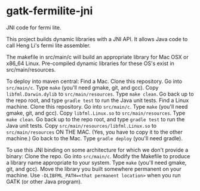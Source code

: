 # gatk-fermilite-jni
JNI code for fermi lite.

This project builds dynamic libraries with a JNI API.
It allows Java code to call Heng Li's fermi lite assembler.

The makefile in src/main/c will build an appropriate library for Mac OSX or x86_64 Linux.
Pre-compiled dynamic libraries for these OS's exist in src/main/resources.

To deploy into maven central:
Find a Mac.
  Clone this repository.
  Go into ```src/main/c```.
  Type ```make``` (you'll need gmake, git, and gcc).
  Copy ```libfml.Darwin.dylib``` to ```src/main/resources```.
  Type ```make clean```.
  Go back up to the repo root, and type ```gradle test``` to run the Java unit tests.
Find a Linux machine.
  Clone this repository.
  Go into ```src/main/c```.
  Type ```make``` (you'll need gmake, git, and gcc).
  Copy ```libfml.Linux.so``` to ```src/main/resources```.
  Type ```make clean```.
  Go back up to the repo root, and type ```gradle test``` to run the Java unit tests.
  Copy ```src/main/resources/libfml.Linux.so``` to ```src/main/resources``` ON THE MAC.
    (Yes, you have to copy it to the other machine.)
Go back to the Mac.
  Type ```gradle deploy``` (you'll need gradle).


To use this JNI binding on some architecture for which we don't provide a binary:
  Clone the repo.
  Go into ```src/main/c```.
  Modify the Makefile to produce a library name appropriate to your system.
  Type ```make``` (you'll need gmake, git, and gcc).
  Move the library you built somewhere permanent on your machine.
  Use ```-DLIBFML_PATH=<that permanent location>``` when you run GATK (or other Java program).
